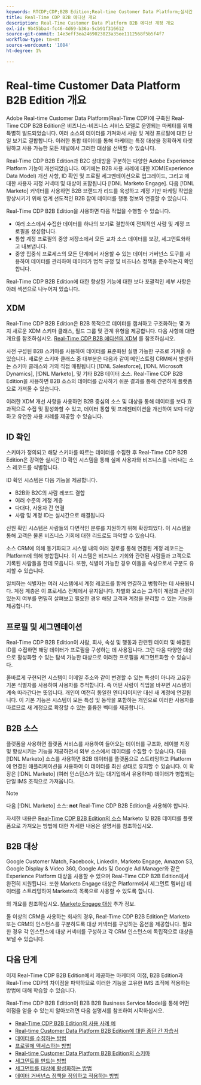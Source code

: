 ```yaml
---
keywords: RTCDP;CDP;B2B Edition;Real-time Customer Data Platform;실시간 고객 데이터 플랫폼;실시간 cdp;b2b;cdp;Customer AI
title: Real-Time CDP B2B 에디션 개요
description: Real-Time Customer Data Platform B2B 에디션 계정 개요
exl-id: 9b45bba4-fc46-4d69-b36a-5cb91f316612
source-git-commit: 14e3eff3ea2469023823a35ee1112568f5b5f4f7
workflow-type: tm+mt
source-wordcount: '1084'
ht-degree: 1%

---
```


# Real-time Customer Data Platform B2B Edition 개요

Adobe Real-time Customer Data Platform(Real-Time CDP)에 구축된 Real-Time CDP B2B Edition은 비즈니스-비즈니스 서비스 모델로 운영되는 마케터를 위해 특별히 빌드되었습니다. 여러 소스의 데이터를 가져와서 사람 및 계정 프로필에 대한 단일 보기로 결합합니다. 이러한 통합 데이터를 통해 마케터는 특정 대상을 정확하게 타겟팅하고 사용 가능한 모든 채널에서 그러한 대상을 선택할 수 있습니다.

Real-Time CDP B2B Edition과 B2C 상대방을 구분하는 다양한 Adobe Experience Platform 기능이 개선되었습니다. 여기에는 B2B 사용 사례에 대한 XDM(Experience Data Model) 개선 사항, ID 확인 및 프로필 세그멘테이션으로 업그레이드, 그리고 에 대한 사용자 지정 커넥터 및 대상이 포함됩니다 [!DNL Marketo Engage]. 다음 [!DNL Marketo] 커넥터를 사용하면 B2B 브랜드가 리드를 육성하고 계정 기반 마케팅 작업을 향상시키기 위해 업계 선도적인 B2B 참여 데이터를 행동 정보와 연결할 수 있습니다.

Real-Time CDP B2B Edition을 사용하면 다음 작업을 수행할 수 있습니다.

* 여러 소스에서 수집한 데이터를 하나의 보기로 결합하여 전체적인 사람 및 계정 프로필을 생성합니다.
* 통합 계정 프로필의 중앙 저장소에서 모든 교차 소스 데이터를 보강, 세그먼트화하고 내보냅니다.
* 중앙 집중식 프로세스의 모든 단계에서 사용할 수 있는 데이터 거버넌스 도구를 사용하여 데이터를 관리하여 데이터가 법적 규정 및 비즈니스 정책을 준수하는지 확인합니다.

Real-Time CDP B2B Edition에 대한 향상된 기능에 대한 보다 포괄적인 세부 사항은 아래 섹션으로 나누어져 있습니다.

## XDM

Real-Time CDP B2B Edition은 B2B 목적으로 데이터를 캡처하고 구조화하는 몇 가지 새로운 XDM 스키마 클래스, 필드 그룹 및 관계 유형을 제공합니다. 다음 사항에 대한 개요를 참조하십시오. [Real-Time CDP B2B 에디션의 XDM](./schemas/b2b.md) 를 참조하십시오.

사전 구성된 B2B 스키마를 사용하여 데이터를 표준화된 실행 가능한 구조로 가져올 수 있습니다. 새로운 스키마 클래스 중 대부분은 다음과 같이 메인스트림 CRM에서 발생하는 스키마 클래스와 거의 직접 매핑됩니다 [!DNL Salesforce], [!DNL Microsoft Dynamics], [!DNL Marketo], 및 기타 B2B 데이터 소스. Real-Time CDP B2B Edition을 사용하면 B2B 소스의 데이터를 감사하기 쉬운 결과를 통해 간편하게 플랫폼으로 가져올 수 있습니다.

이러한 XDM 개선 사항을 사용하면 B2B 중심의 소스 및 대상을 통해 데이터를 보다 효과적으로 수집 및 활성화할 수 있고, 데이터 통합 및 프레젠테이션을 개선하여 보다 다양하고 유연한 사용 사례를 제공할 수 있습니다.

## ID 확인

스키마가 정의되고 해당 스키마를 따르는 데이터를 수집한 후 Real-Time CDP B2B Edition은 강력한 실시간 ID 확인 시스템을 통해 실제 사용자와 비즈니스를 나타내는 소스 레코드를 식별합니다.

ID 확인 시스템은 다음 기능을 제공합니다.

* B2B와 B2C의 사람 레코드 결합
* 여러 수준의 계정 계층
* 다대다, 사용자 간 연결
* 사람 및 계정 ID는 실시간으로 해결됩니다

신원 확인 시스템은 사람들의 다면적인 분류를 지원하기 위해 확장되었다. 이 시스템을 통해 고객은 물론 비즈니스 기회에 대한 리드로도 파악할 수 있습니다.

소스 CRM에 의해 동기화되고 시스템 내의 여러 경로를 통해 연결된 계정 레코드는 Platform에 의해 병합됩니다. 이 시스템은 비즈니스 기회와 관련된 사람들과 고객으로 기록된 사람들을 한데 모읍니다. 또한, 식별이 가능한 경우 이들을 속성으로서 구분도 유지할 수 있습니다.

일치하는 식별자는 여러 시스템에서 계정 레코드를 함께 연결하고 병합하는 데 사용됩니다. 계정 계층은 이 프로세스 전체에서 유지됩니다. 차별화 요소는 고객이 계정과 관련이 있는지 여부를 면밀히 살펴보고 필요한 경우 해당 고객과 계정을 분리할 수 있는 기능을 제공합니다.

## 프로필 및 세그멘테이션

Real-Time CDP B2B Edition이 사람, 회사, 속성 및 행동과 관련된 데이터 및 해결된 ID를 수집하면 해당 데이터가 프로필을 구성하는 데 사용됩니다. 그런 다음 다양한 대상으로 활성화할 수 있는 탐색 가능한 대상으로 이러한 프로필을 세그먼트화할 수 있습니다.

올바르게 구현되면 시스템이 이메일 주소와 같이 변경할 수 있는 특성이 아니라 고유한 기본 식별자를 사용하여 사용자를 추적합니다. 즉 어떤 사람이 직업을 바꾸면 시스템이 계속 따라간다는 뜻입니다. 개인이 여전히 동일한 엔티티이지만 대신 새 계정에 연결됩니다. 이 기본 기능은 시스템이 모든 특성 및 동작을 포함하는 개인으로 이러한 사용자를 따르므로 새 계정으로 확장할 수 있는 훌륭한 벡터를 제공합니다.

## B2B 소스

플랫폼을 사용하면 플랫폼 서비스를 사용하여 들어오는 데이터를 구조화, 레이블 지정 및 향상시키는 기능을 제공하면서 외부 소스에서 데이터를 수집할 수 있습니다. 다음 [!DNL Marketo] 소스를 사용하면 B2B 데이터를 플랫폼으로 스트리밍하고 Platform에 연결된 애플리케이션을 사용하여 이 데이터를 최신 상태로 유지할 수 있습니다. 이 확장은 [!DNL Marketo] (여러 인스턴스가 있는 대기업에서 유용하며) 데이터가 병합되는 단일 IMS 조직으로 가져옵니다.

>[!NOTE]
>
>다음 [!DNL Marketo] 소스: **not** Real-Time CDP B2B Edition을 사용해야 합니다.

자세한 내용은 [Real-Time CDP B2B Edition의 소스](./sources/b2b.md) Marketo 및 B2B 데이터를 플랫폼으로 가져오는 방법에 대한 자세한 내용은 설명서를 참조하십시오.

## B2B 대상

Google Customer Match, Facebook, LinkedIn, Marketo Engage, Amazon S3, Google Display &amp; Video 360, Google Ads 및 Google Ad Manager와 같은 Experience Platform 대상을 사용할 수 있으며 Real-Time CDP B2B Edition에서 완전히 지원됩니다. 또한 Marketo Engage 대상은 Platform에서 세그먼트 멤버십 데이터를 스트리밍하여 Marketo의 목록으로 사용할 수 있도록 합니다.

의 개요를 참조하십시오. [Marketo Engage 대상](../destinations/catalog/adobe/marketo-engage.md) 추가 정보.

둘 이상의 CRM을 사용하는 회사의 경우, Real-Time CDP B2B Edition은 Marketo 또는 CRM의 인스턴스를 구분하도록 대상 커넥터를 구성하는 옵션을 제공합니다. 필요한 경우 각 인스턴스에 대상 커넥터를 구성하고 각 CRM 인스턴스에 독립적으로 대상을 보낼 수 있습니다.

## 다음 단계

이제 Real-Time CDP B2B Edition에서 제공하는 마케터의 이점, B2B Edition과 Real-Time CDP의 차이점을 파악하므로 이러한 기능을 고유한 IMS 조직에 적용하는 방법에 대해 학습할 수 있습니다.

Real-Time CDP B2B Edition이 B2B B2B Business Service Model을 통해 어떤 이점을 얻을 수 있는지 알아보려면 다음 설명서를 참조하여 시작하십시오.

* [Real-Time CDP B2B Edition의 사용 사례 예](./b2b-use-case.md)
* [Real-time Customer Data Platform B2B Edition에 대한 종단 간 자습서](./b2b-tutorial.md)
* [데이터를 수집하는 방법](./sources/b2b.md)
* [프로필에 액세스하는 방법](./profile/profile-overview.md)
* [Real-time Customer Data Platform B2B Edition의 스키마](./schemas/b2b.md)
* [세그먼트를 만드는 방법](./segmentation/b2b.md)
* [세그먼트를 대상에 활성화하는 방법](./destinations/b2b.md)
* [데이터 거버넌스 정책을 정의하고 적용하는 방법](./privacy/data-governance-overview.md)
